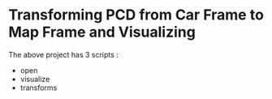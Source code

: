 # Transforming PCD from Car Frame to Map Frame and Visualizing 

The above project has 3 scripts :
* open
* visualize
* transforms


